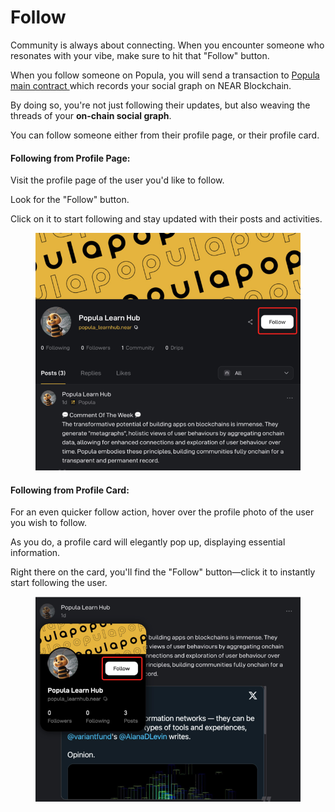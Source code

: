 # Follow

Community is always about connecting. When you encounter someone who resonates with your vibe, make sure to hit that "Follow" button.&#x20;

When you follow someone on Popula, you will send a transaction to [Popula main contract ](https://nearblocks.io/address/app.popula.near)which records your social graph on NEAR Blockchain.

By doing so, you're not just following their updates, but also weaving the threads of your **on-chain social graph**.

You can follow someone either from their profile page, or their profile card.

#### **Following from Profile Page:**&#x20;

Visit the profile page of the user you'd like to follow.&#x20;

Look for the "Follow" button.

Click on it to start following and stay updated with their posts and activities.

<figure><img src="../.gitbook/assets/image (27).png" alt=""><figcaption></figcaption></figure>

#### **Following from Profile Card:**&#x20;

For an even quicker follow action, hover over the profile photo of the user you wish to follow.&#x20;

As you do, a profile card will elegantly pop up, displaying essential information.&#x20;

Right there on the card, you'll find the "Follow" button—click it to instantly start following the user.

<figure><img src="../.gitbook/assets/image (28).png" alt=""><figcaption></figcaption></figure>
